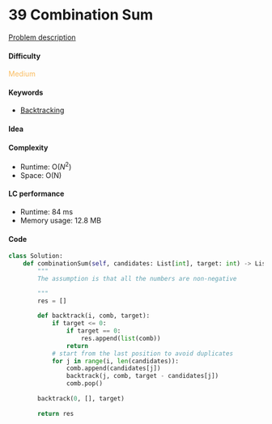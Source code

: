 39 Combination Sum
=======================
[Problem description](https://leetcode.com/problems/combination-sum/)

#### Difficulty
<span style="color:#FABC60">Medium</span>

#### Keywords
- [Backtracking](../categories/backtracking.md)
  
#### Idea

#### Complexity
- Runtime: O($N^2$)
- Space: O(N)
  
#### LC performance
- Runtime: 84 ms
- Memory usage: 12.8 MB

#### Code
```python
class Solution:
    def combinationSum(self, candidates: List[int], target: int) -> List[List[int]]:
        """
        The assumption is that all the numbers are non-negative

        """
        res = []
        
        def backtrack(i, comb, target):
            if target <= 0:
                if target == 0:
                    res.append(list(comb))
                return
            # start from the last position to avoid duplicates
            for j in range(i, len(candidates)):
                comb.append(candidates[j])
                backtrack(j, comb, target - candidates[j])
                comb.pop()
        
        backtrack(0, [], target)
        
        return res
```